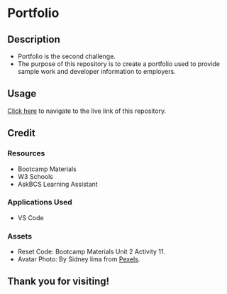 # Portfolio

## Description

- Portfolio is the second challenge.
- The purpose of this repository is to create a portfolio used to provide sample work and developer information to employers.

## Usage

[Click here](https://hbarry89.github.io/Portfolio/) to navigate to the live link of this repository.


## Credit
### Resources
- Bootcamp Materials
- W3 Schools
- AskBCS Learning Assistant

### Applications Used
- VS Code

### Assets
- Reset Code: Bootcamp Materials Unit 2 Activity 11. 
- Avatar Photo: By Sidney lima from [Pexels](https://www.pexels.com/photo/silhouette-photography-of-woman-2011639/).

## Thank you for visiting!